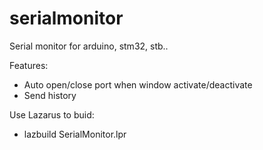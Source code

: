 # serialmonitor

Serial monitor for arduino, stm32, stb..

Features:

- Auto open/close port when window activate/deactivate
- Send history

Use Lazarus to buid:

- lazbuild SerialMonitor.lpr
